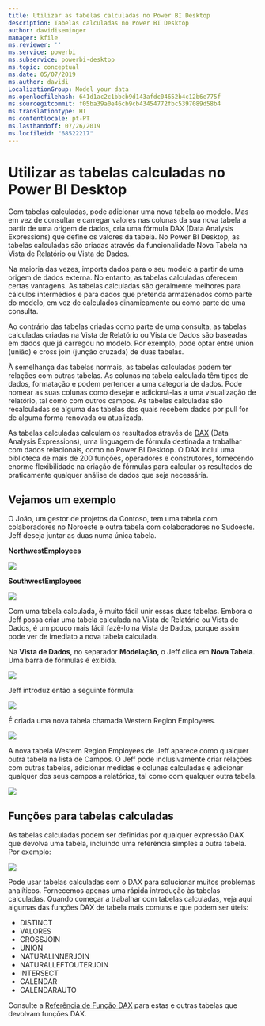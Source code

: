 ```yaml
---
title: Utilizar as tabelas calculadas no Power BI Desktop
description: Tabelas calculadas no Power BI Desktop
author: davidiseminger
manager: kfile
ms.reviewer: ''
ms.service: powerbi
ms.subservice: powerbi-desktop
ms.topic: conceptual
ms.date: 05/07/2019
ms.author: davidi
LocalizationGroup: Model your data
ms.openlocfilehash: 641d1ac2c1bbcb9d143afdc04652b4c12b6e775f
ms.sourcegitcommit: f05ba39a0e46cb9cb43454772fbc5397089d58b4
ms.translationtype: HT
ms.contentlocale: pt-PT
ms.lasthandoff: 07/26/2019
ms.locfileid: "68522217"
---
```

# <a name="using-calculated-tables-in-power-bi-desktop"></a>Utilizar as tabelas calculadas no Power BI Desktop
Com tabelas calculadas, pode adicionar uma nova tabela ao modelo. Mas em vez de consultar e carregar valores nas colunas da sua nova tabela a partir de uma origem de dados, cria uma fórmula DAX (Data Analysis Expressions) que define os valores da tabela. No Power BI Desktop, as tabelas calculadas são criadas através da funcionalidade Nova Tabela na Vista de Relatório ou Vista de Dados.

Na maioria das vezes, importa dados para o seu modelo a partir de uma origem de dados externa. No entanto, as tabelas calculadas oferecem certas vantagens. As tabelas calculadas são geralmente melhores para cálculos intermédios e para dados que pretenda armazenados como parte do modelo, em vez de calculados dinamicamente ou como parte de uma consulta.

Ao contrário das tabelas criadas como parte de uma consulta, as tabelas calculadas criadas na Vista de Relatório ou Vista de Dados são baseadas em dados que já carregou no modelo. Por exemplo, pode optar entre union (união) e cross join (junção cruzada) de duas tabelas.

À semelhança das tabelas normais, as tabelas calculadas podem ter relações com outras tabelas. As colunas na tabela calculada têm tipos de dados, formatação e podem pertencer a uma categoria de dados. Pode nomear as suas colunas como desejar e adicioná-las a uma visualização de relatório, tal como com outros campos. As tabelas calculadas são recalculadas se alguma das tabelas das quais recebem dados por pull for de alguma forma renovada ou atualizada.

As tabelas calculadas calculam os resultados através de [DAX](https://msdn.microsoft.com/library/gg413422.aspx) (Data Analysis Expressions), uma linguagem de fórmula destinada a trabalhar com dados relacionais, como no Power BI Desktop. O DAX inclui uma biblioteca de mais de 200 funções, operadores e construtores, fornecendo enorme flexibilidade na criação de fórmulas para calcular os resultados de praticamente qualquer análise de dados que seja necessária.

## <a name="lets-look-at-an-example"></a>Vejamos um exemplo
O João, um gestor de projetos da Contoso, tem uma tabela com colaboradores no Noroeste e outra tabela com colaboradores no Sudoeste. Jeff deseja juntar as duas numa única tabela.

**NorthwestEmployees**

 ![](media/desktop-calculated-tables/calctables_nwempl.png)

**SouthwestEmployees**

 ![](media/desktop-calculated-tables/calctables_swempl.png)

Com uma tabela calculada, é muito fácil unir essas duas tabelas. Embora o Jeff possa criar uma tabela calculada na Vista de Relatório ou Vista de Dados, é um pouco mais fácil fazê-lo na Vista de Dados, porque assim pode ver de imediato a nova tabela calculada.

Na **Vista de Dados**, no separador **Modelação**, o Jeff clica em **Nova Tabela**. Uma barra de fórmulas é exibida.

 ![](media/desktop-calculated-tables/calctables_formulabarempty.png)

Jeff introduz então a seguinte fórmula:

 ![](media/desktop-calculated-tables/calctables_formulabarformula.png)

É criada uma nova tabela chamada Western Region Employees.

 ![](media/desktop-calculated-tables/calctables_westregionempl.png)

A nova tabela Western Region Employees de Jeff aparece como qualquer outra tabela na lista de Campos. O Jeff pode inclusivamente criar relações com outras tabelas, adicionar medidas e colunas calculadas e adicionar qualquer dos seus campos a relatórios, tal como com qualquer outra tabela.

 ![](media/desktop-calculated-tables/calctables_fieldlist.png)

## <a name="functions-for-calculated-tables"></a>Funções para tabelas calculadas
As tabelas calculadas podem ser definidas por qualquer expressão DAX que devolva uma tabela, incluindo uma referência simples a outra tabela. Por exemplo:

 ![](media/desktop-calculated-tables/calctables_formulabarsimpleformula.png)

Pode usar tabelas calculadas com o DAX para solucionar muitos problemas analíticos. Fornecemos apenas uma rápida introdução às tabelas calculadas. Quando começar a trabalhar com tabelas calculadas, veja aqui algumas das funções DAX de tabela mais comuns e que podem ser úteis:

* DISTINCT
* VALORES
* CROSSJOIN
* UNION
* NATURALINNERJOIN
* NATURALLEFTOUTERJOIN
* INTERSECT
* CALENDAR
* CALENDARAUTO

Consulte a [Referência de Função DAX](https://msdn.microsoft.com/ee634396.aspx) para estas e outras tabelas que devolvam funções DAX.

